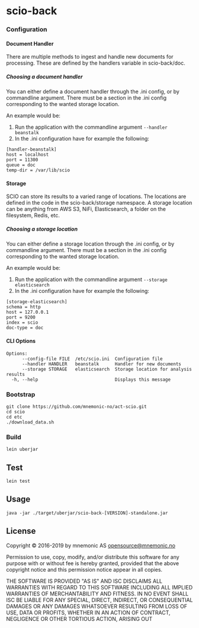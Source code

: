 # scio-back

### Configuration
#### Document Handler
There are multiple methods to ingest and handle new documents for processing.
These are defined by the handlers variable in scio-back/doc.
##### Choosing a document handler
You can either define a document handler through the .ini config, or by commandline argument.
There must be a section in the .ini config corresponding to the wanted storage location.

An example would be:
1) Run the application with the commandline argument ```--handler beanstalk```
2) In the .ini configuration have for example the following:
```
[handler-beanstalk]
host = localhost
port = 11300
queue = doc
temp-dir = /var/lib/scio
```

#### Storage
SCIO can store its results to a varied range of locations. The locations are defined 
in the code in the scio-back/storage namespace. A storage location can be anything from
AWS S3, NiFi, Elasticsearch, a folder on the filesystem, Redis, etc.

##### Choosing a storage location
You can either define a storage location through the .ini config, or by commandline argument.
There must be a section in the .ini config corresponding to the wanted storage location.

An example would be:
1) Run the application with the commandline argument ```--storage elasticsearch```
2) In the .ini configuration have for example the following:
```
[storage-elasticsearch]
schema = http
host = 127.0.0.1
port = 9200
index = scio
doc-type = doc
```

#### CLI Options
```
Options:
      --config-file FILE  /etc/scio.ini  Configuration file
      --handler HANDLER   beanstalk      Handler for new documents
      --storage STORAGE   elasticsearch  Storage location for analysis results
  -h, --help                             Displays this message
```

### Bootstrap
```
git clone https://github.com/mnemonic-no/act-scio.git
cd scio
cd etc
./download_data.sh
```

### Build
```
lein uberjar
```

## Test
```
lein test
```

## Usage
```
java -jar ./target/uberjar/scio-back-[VERSION]-standalone.jar
```

## License
Copyright © 2016-2019 by mnemonic AS <opensource@mnemonic.no>

Permission to use, copy, modify, and/or distribute this software for
any purpose with or without fee is hereby granted, provided that the
above copyright notice and this permission notice appear in all
copies.

THE SOFTWARE IS PROVIDED "AS IS" AND ISC DISCLAIMS ALL WARRANTIES WITH
REGARD TO THIS SOFTWARE INCLUDING ALL IMPLIED WARRANTIES OF
MERCHANTABILITY AND FITNESS. IN NO EVENT SHALL ISC BE LIABLE FOR ANY
SPECIAL, DIRECT, INDIRECT, OR CONSEQUENTIAL DAMAGES OR ANY DAMAGES
WHATSOEVER RESULTING FROM LOSS OF USE, DATA OR PROFITS, WHETHER IN AN
ACTION OF CONTRACT, NEGLIGENCE OR OTHER TORTIOUS ACTION, ARISING OUT

